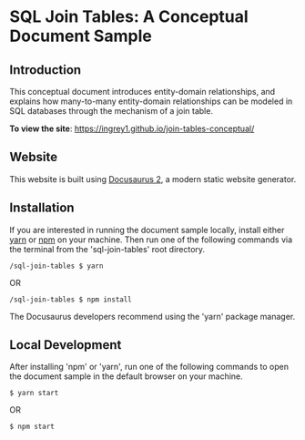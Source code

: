# SQL Join Tables: A Conceptual Document Sample

## Introduction

This conceptual document introduces entity-domain relationships, and explains how many-to-many entity-domain relationships can be modeled in SQL databases through the mechanism of a join table.

**To view the site**: https://ingrey1.github.io/join-tables-conceptual/


## Website

This website is built using [Docusaurus 2](https://docusaurus.io/), a modern static website generator. 

## Installation

If you are interested in running the document sample locally, install either [yarn](https://classic.yarnpkg.com/lang/en/docs/install) or [npm](https://docs.npmjs.com/downloading-and-installing-node-js-and-npm) on your machine. Then run one of the following commands via the terminal from the 'sql-join-tables' root directory.

```
/sql-join-tables $ yarn
```

OR

```
/sql-join-tables $ npm install
```

The Docusaurus developers recommend using the 'yarn' package manager. 

## Local Development


After installing 'npm' or 'yarn', run one of the following commands to open the document sample in the default browser on your machine.

```
$ yarn start
```

OR

```
$ npm start
```
